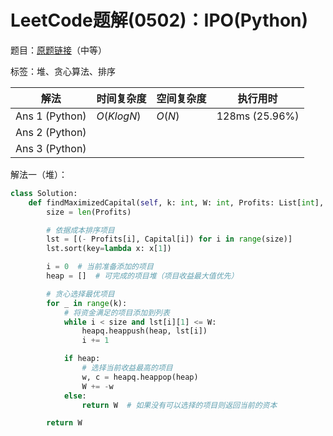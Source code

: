 # LeetCode题解(0502)：IPO(Python)

题目：[原题链接](https://leetcode-cn.com/problems/ipo/)（中等）

标签：堆、贪心算法、排序

| 解法           | 时间复杂度 | 空间复杂度 | 执行用时       |
| -------------- | ---------- | ---------- | -------------- |
| Ans 1 (Python) | $O(KlogN)$ | $O(N)$     | 128ms (25.96%) |
| Ans 2 (Python) |            |            |                |
| Ans 3 (Python) |            |            |                |

解法一（堆）：

```python
class Solution:
    def findMaximizedCapital(self, k: int, W: int, Profits: List[int], Capital: List[int]) -> int:
        size = len(Profits)

        # 依据成本排序项目
        lst = [(- Profits[i], Capital[i]) for i in range(size)]
        lst.sort(key=lambda x: x[1])

        i = 0  # 当前准备添加的项目
        heap = []  # 可完成的项目堆（项目收益最大值优先）

        # 贪心选择最优项目
        for _ in range(k):
            # 将资金满足的项目添加到列表
            while i < size and lst[i][1] <= W:
                heapq.heappush(heap, lst[i])
                i += 1

            if heap:
                # 选择当前收益最高的项目
                w, c = heapq.heappop(heap)
                W += -w
            else:
                return W  # 如果没有可以选择的项目则返回当前的资本

        return W
```